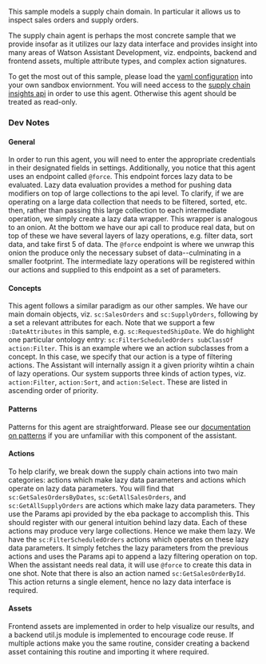 This sample models a supply chain domain. In particular it allows us to inspect sales orders and supply orders.

The supply chain agent is perhaps the most concrete sample that we provide insofar as it utilizes our lazy data interface and provides insight into many areas of Watson Assistant Development, viz. endpoints, backend and frontend assets, multiple attribute types, and complex action signatures.

To get the most out of this sample, please load the [yaml configuration](./supplychain.yaml) into your own sandbox enviornment. You will need access to the [supply chain insights api](https://developer.ibm.com/customer-engagement/supply-chain-insights/) in order to use this agent. Otherwise this agent should be treated as read-only.

### Dev Notes

#### General

In order to run this agent, you will need to enter the appropriate credentials in their designated fields in settings. Additionally, you notice that this agent uses an endpoint called `@force`. This endpoint forces lazy data to be evaluated. Lazy data evaluation provides a method for pushing data modifiers on top of large collections to the api level. To clarify, if we are operating on a large data collection that needs to be filtered, sorted, etc. then, rather than passing this large collection to each intermediate operation, we simply create a lazy data wrapper. This wrapper is analogous to an onion. At the bottom we have our api call to produce real data, but on top of these we have several layers of lazy operations, e.g. filter data, sort data, and take first 5 of data. The `@force` endpoint is where we unwrap this onion the produce only the necessary subset of data--culminating in a smaller footprint. The intermediate lazy operations will be registered within our actions and supplied to this endpoint as a set of parameters.

#### Concepts

This agent follows a similar paradigm as our other samples. We have our main domain objects, viz. `sc:SalesOrders` and `sc:SupplyOrders`, following by a set a relevant attributes for each. Note that we support a few `:DateAttributes` in this sample, e.g. `sc:RequestedShipDate`. We do highlight one particular ontology entry: `sc:FilterScheduledOrders subClassOf action:Filter`. This is an example where we an action subclasses from a concept. In this case, we specify that our action is a type of filtering actions. The Assistant will internally assign it a given priority wihtin a chain of lazy operations. Our system supports three kinds of action types, viz. `action:Filter`, `action:Sort`, and `action:Select`. These are listed in ascending order of priority.

#### Patterns

Patterns for this agent are straightforward. Please see our [documentation on patterns](../Lab/Components.md#patterns) if you are unfamiliar with this component of the assistant.

#### Actions

To help clarify, we break down the supply chain actions into two main categories: actions which make lazy data parameters and actions which operate on lazy data parameters. You will find that `sc:GetSalesOrdersByDates`, `sc:GetAllSalesOrders`, and `sc:GetAllSupplyOrders` are actions which make lazy data parameters. They use the Params api provided by the eba package to accomplish this. This should register with our general intuition behind lazy data. Each of these actions may produce very large collections. Hence we make them lazy. We have the `sc:FilterScheduledOrders` actions which operates on these lazy data parameters. It simply fetches the lazy parameters from the previous actions and uses the Params api to append a lazy filtering operation on top. When the assistant needs real data, it will use `@force` to create this data in one shot. Note that there is also an action named `sc:GetSalesOrderById`. This action returns a single element, hence no lazy data interface is required.

#### Assets

Frontend assets are implemented in order to help visualize our results, and a backend util.js module is implemented to encourage code reuse. If multiple actions make you the same routine, consider creating a backend asset containing this routine and importing it where required.
